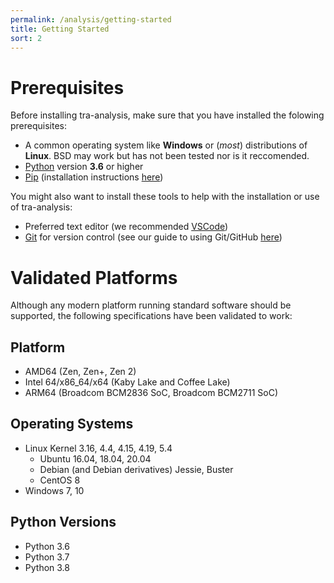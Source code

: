 ```yaml
---
permalink: /analysis/getting-started
title: Getting Started
sort: 2
---
```


# Prerequisites
Before installing tra-analysis, make sure that you have installed the folowing prerequisites:
- A common operating system like **Windows** or (*most*) distributions of **Linux**. BSD may work but has not been tested nor is it reccomended.
- [Python](https://www.python.org/) version **3.6** or higher
- [Pip](https://pip.pypa.io/en/stable/) (installation instructions [here](https://pip.pypa.io/en/stable/installing/))

You might also want to install these tools to help with the installation or use of tra-analysis:
- Preferred text editor (we recommended [VSCode](https://code.visualstudio.com/))
- [Git](https://git-scm.com/) for version control (see our guide to using Git/GitHub [here](https://titanscouting.github.io/general/git-github))

# Validated Platforms
Although any modern platform running standard software should be supported, the following specifications have been validated to work:

## Platform
- AMD64 (Zen, Zen+, Zen 2)
- Intel 64/x86_64/x64 (Kaby Lake and Coffee Lake)
- ARM64 (Broadcom BCM2836 SoC, Broadcom BCM2711 SoC)

## Operating Systems
- Linux Kernel 3.16, 4.4, 4.15, 4.19, 5.4
    - Ubuntu 16.04, 18.04, 20.04
    - Debian (and Debian derivatives) Jessie, Buster
    - CentOS 8
- Windows 7, 10

## Python Versions
- Python 3.6 
- Python 3.7
- Python 3.8